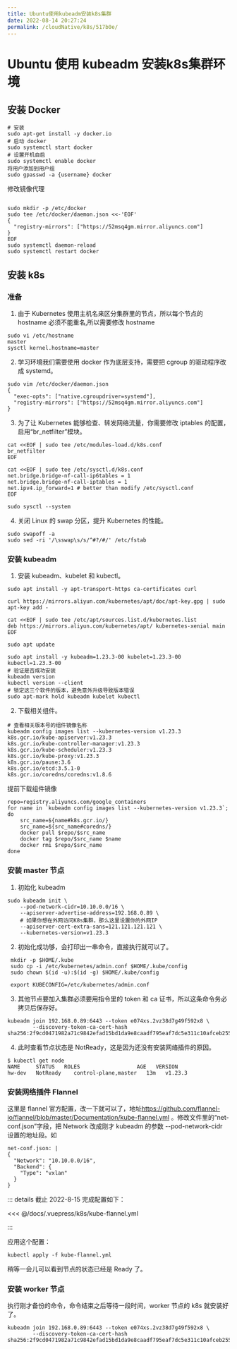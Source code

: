 ```yaml
---
title: Ubuntu使用kubeadm安装k8s集群
date: 2022-08-14 20:27:24
permalink: /cloudNative/k8s/517b0e/
---
```

# Ubuntu 使用 kubeadm 安装k8s集群环境


## 安装 Docker
```shell
# 安装
sudo apt-get install -y docker.io
# 启动 docker
sudo systemctl start docker
# 设置开机自启
sudo systemctl enable docker
将用户添加到用户组
sudo gpasswd -a {username} docker
```

修改镜像代理

```shell

sudo mkdir -p /etc/docker
sudo tee /etc/docker/daemon.json <<-'EOF'
{
  "registry-mirrors": ["https://52msq4gm.mirror.aliyuncs.com"]
}
EOF
sudo systemctl daemon-reload
sudo systemctl restart docker
```



## 安装 k8s

### 准备

1.  由于 Kubernetes 使用主机名来区分集群里的节点，所以每个节点的 hostname 必须不能重名,所以需要修改 hostname

```shell
sudo vi /etc/hostname
master
sysctl kernel.hostname=master 
```

2. 学习环境我们需要使用 docker 作为底层支持，需要把 cgroup 的驱动程序改成 systemd。

```shell
sudo vim /etc/docker/daemon.json
{
  "exec-opts": ["native.cgroupdriver=systemd"],
  "registry-mirrors": ["https://52msq4gm.mirror.aliyuncs.com"]
}
```

3. 为了让 Kubernetes 能够检查、转发网络流量，你需要修改 iptables 的配置，启用“br_netfilter”模块。

```SHELL
cat <<EOF | sudo tee /etc/modules-load.d/k8s.conf
br_netfilter
EOF

cat <<EOF | sudo tee /etc/sysctl.d/k8s.conf
net.bridge.bridge-nf-call-ip6tables = 1
net.bridge.bridge-nf-call-iptables = 1
net.ipv4.ip_forward=1 # better than modify /etc/sysctl.conf
EOF

sudo sysctl --system
```

4. 关闭 Linux 的 swap 分区，提升 Kubernetes 的性能。

```shell
sudo swapoff -a
sudo sed -ri '/\sswap\s/s/^#?/#/' /etc/fstab
```

### 安装 kubeadm

1. 安装 kubeadm、kubelet 和 kubectl。

```shell
sudo apt install -y apt-transport-https ca-certificates curl

curl https://mirrors.aliyun.com/kubernetes/apt/doc/apt-key.gpg | sudo apt-key add -

cat <<EOF | sudo tee /etc/apt/sources.list.d/kubernetes.list
deb https://mirrors.aliyun.com/kubernetes/apt/ kubernetes-xenial main
EOF

sudo apt update
```



```shell
sudo apt install -y kubeadm=1.23.3-00 kubelet=1.23.3-00 kubectl=1.23.3-00
# 验证是否成功安装
kubeadm version
kubectl version --client
# 锁定这三个软件的版本，避免意外升级导致版本错误
sudo apt-mark hold kubeadm kubelet kubectl
```

2. 下载相关组件。

```SHELL
# 查看相关版本号的组件镜像名称
kubeadm config images list --kubernetes-version v1.23.3
k8s.gcr.io/kube-apiserver:v1.23.3
k8s.gcr.io/kube-controller-manager:v1.23.3
k8s.gcr.io/kube-scheduler:v1.23.3
k8s.gcr.io/kube-proxy:v1.23.3
k8s.gcr.io/pause:3.6
k8s.gcr.io/etcd:3.5.1-0
k8s.gcr.io/coredns/coredns:v1.8.6
```

提前下载组件镜像

```shell
repo=registry.aliyuncs.com/google_containers
for name in `kubeadm config images list --kubernetes-version v1.23.3`; do
    src_name=${name#k8s.gcr.io/}
    src_name=${src_name#coredns/}
    docker pull $repo/$src_name
    docker tag $repo/$src_name $name
    docker rmi $repo/$src_name
done
```

### 安装 master 节点

1. 初始化 kubeadm

```shell
sudo kubeadm init \
    --pod-network-cidr=10.10.0.0/16 \
    --apiserver-advertise-address=192.168.0.89 \
    # 如果你想在外网访问K8s集群，那么这里设置你的外网IP
    --apiserver-cert-extra-sans=121.121.121.121 \
    --kubernetes-version=v1.23.3
```

2. 初始化成功够，会打印出一串命令，直接执行就可以了。

```SHELL
 mkdir -p $HOME/.kube
 sudo cp -i /etc/kubernetes/admin.conf $HOME/.kube/config
 sudo chown $(id -u):$(id -g) $HOME/.kube/config
 
 export KUBECONFIG=/etc/kubernetes/admin.conf
```

3. 其他节点要加入集群必须要用指令里的 token 和 ca 证书，所以这条命令务必拷贝后保存好。

```SHELL
kubeadm join 192.168.0.89:6443 --token e074xs.2vz38d7g49f592x8 \
        --discovery-token-ca-cert-hash sha256:2f9cd0471982a71c9842efad15bd1da9e8caadf795eaf7dc5e311c10afceb255 
```

4. 此时查看节点状态是 NotReady，这是因为还没有安装网络插件的原因。

```SHELL
$ kubectl get node                 
NAME     STATUS   ROLES                  AGE   VERSION
hw-dev   NotReady    control-plane,master   13m   v1.23.3
```



### 安装网络插件 Flannel

这里是 flannel 官方配置，改一下就可以了，地址<https://github.com/flannel-io/flannel/blob/master/Documentation/kube-flannel.yml> 。修改文件里的“net-conf.json”字段，把 Network 改成刚才 kubeadm 的参数 --pod-network-cidr 设置的地址段。如

```
net-conf.json: |
{
  "Network": "10.10.0.0/16",
  "Backend": {
    "Type": "vxlan"
  }
}

```



:::  details 截止 2022-8-15 完成配置如下：

<<< @/docs/.vuepress/k8s/kube-flannel.yml

:::

应用这个配置：

```SHELL
kubectl apply -f kube-flannel.yml
```

稍等一会儿可以看到节点的状态已经是 Ready 了。

### 安装 worker 节点

执行刚才备份的命令，命令结束之后等待一段时间，worker 节点的 k8s 就安装好了。

```SHELL
kubeadm join 192.168.0.89:6443 --token e074xs.2vz38d7g49f592x8 \
        --discovery-token-ca-cert-hash sha256:2f9cd0471982a71c9842efad15bd1da9e8caadf795eaf7dc5e311c10afceb255 
```


